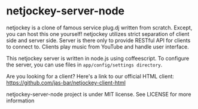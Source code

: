 # netjockey-server-node
netjockey is a clone of famous service plug.dj written from scratch. Except, you can host this one yourself!
netjockey utilizes strict separation of client side and server side.
Server is there only to provide RESTful API for clients to connect to. 
Clients play music from YouTube and handle user interface.

This netjockey server is written in node.js using coffeescript.
To configure the server, you can use files in `app/config/settings directory`.

Are you looking for a client? Here's a link to our official HTML client: https://github.com/jas-bar/netjockey-client-html

netjockey-server-node project is under MIT license. See LICENSE for more information
